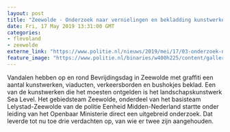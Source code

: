 ```yaml
---
layout: post
title: "Zeewolde - Onderzoek naar vernielingen en bekladding kunstwerken in Zeewolde"
date: Fri, 17 May 2019 13:31:00 GMT
categories: 
- flevoland 
- zeewolde 
externe_link: "https://www.politie.nl/nieuws/2019/mei/17/03-onderzoek-naar-vernielingen-en-bekladding-kunstwerken-in.html"
feature_image: "https://www.politie.nl/binaries/w400h225/content/gallery/politie/nieuws/2019/mei/03-mn/vernielingen.jpg"
---
```


Vandalen hebben op en rond Bevrijdingsdag in Zeewolde met graffiti een aantal kunstwerken, viaducten, verkeersborden en bushokjes beklad. Een van de kunstwerken die het moesten ontgelden is het landschapskunstwerk Sea Level. Het gebiedsteam Zeewolde, onderdeel van het basisteam Lelystad-Zeewolde van de politie Eenheid Midden-Nederland startte onder leiding van het Openbaar Ministerie direct een uitgebreid onderzoek. Dat leverde tot nu toe drie verdachten op, van wie er twee zijn aangehouden.
